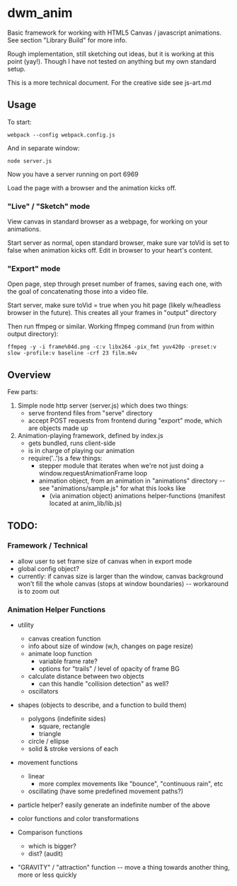 # dwm_anim

Basic framework for working with HTML5 Canvas / javascript animations. See section "Library Build" for more info. 

Rough implementation, still sketching out ideas, but it is working at this point (yay!). Though I have not tested on anything but my own standard setup. 

This is a more technical document. For the creative side see js-art.md

## Usage

To start: 

	webpack --config webpack.config.js

And in separate window: 

	node server.js

Now you have a server running on port 6969

Load the page with a browser and the animation kicks off. 


### "Live" / "Sketch" mode

View canvas in standard browser as a webpage, for working on your animations. 

Start server as normal, open standard browser, make sure var toVid is set to false when animation kicks off. Edit in browser to your heart's content.

### "Export" mode

Open page, step through preset number of frames, saving each one, with the goal of concatenating those into a video file.

Start server, make sure toVid = true when you hit page (likely w/headless browser in the future). This creates all your frames in "output" directory

Then run ffmpeg or similar. Working ffmpeg command (run from within output directory): 

	ffmpeg -y -i frame%04d.png -c:v libx264 -pix_fmt yuv420p -preset:v slow -profile:v baseline -crf 23 film.m4v

<!-- TODO:  audit / customize above command. couldn't get it to work for the longest time, I think the kicker was the '-pix_fmt yuv420p' option but I have NOT yet tested that-->

## Overview

Few parts:

1. Simple node http server (server.js) which does two things:	
	- serve frontend files from "serve" directory
	- accept POST requests from frontend during "export" mode, which are objects made up
2. Animation-playing framework, defined by index.js
	- gets bundled, runs client-side
	- is in charge of playing our animation
	- require('..')s a few things:
		- stepper module that iterates when we're not just doing a window.requestAnimationFrame loop
		- animation object, from an animation in "animations" directory -- see "animations/sample.js" for what this looks like
			- (via animation object) animations helper-functions (manifest located at anim_lib/lib.js)

## TODO: 

### Framework / Technical

- allow user to set frame size of canvas when in export mode
- global config object?
- currently: if canvas size is larger than the window, canvas background won't fill the whole canvas (stops at window boundaries) -- workaround is to zoom out

### Animation Helper Functions

* utility
	- canvas creation function
	- info about size of window (w,h, changes on page resize)
	- animate loop function
		- variable frame rate?
		- options for "trails" / level of opacity of frame BG
	- calculate distance between two objects
		- can this handle "collision detection" as well?
	- oscillators
* shapes (objects to describe, and a function to build them)
	- polygons (indefinite sides)
		- square, rectangle
		- triangle
	- circle / ellipse
	- solid & stroke versions of each
* movement functions
	- linear
		- more complex movements like "bounce", "continuous rain", etc 
	- oscillating (have some predefined movement paths?)
* particle helper? easily generate an indefinite number of the above
* color functions and color transformations

* Comparison functions
	- which is bigger? 
	- dist? (audit)
* "GRAVITY" / "attraction" function -- move a thing towards another thing, more or less quickly

